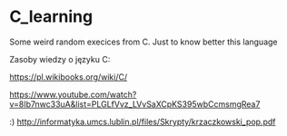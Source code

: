 # C_learning
Some weird random execices from C. Just to know better this language

Zasoby wiedzy o języku C:

https://pl.wikibooks.org/wiki/C/

https://www.youtube.com/watch?v=8Ib7nwc33uA&list=PLGLfVvz_LVvSaXCpKS395wbCcmsmgRea7

:)
http://informatyka.umcs.lublin.pl/files/Skrypty/krzaczkowski_pop.pdf
